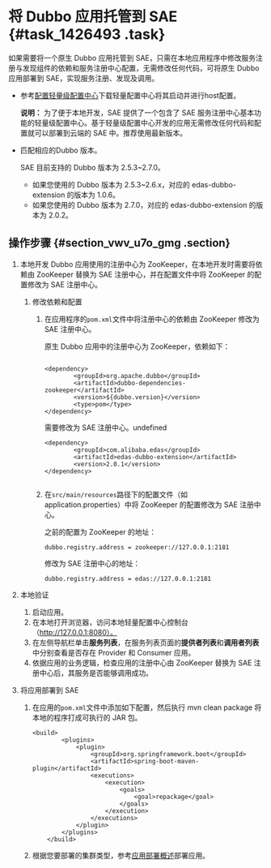 # 将 Dubbo 应用托管到 SAE {#task_1426493 .task}

如果需要将一个原生 Dubbo 应用托管到 SAE，只需在本地应用程序中修改服务注册与发现组件的依赖和服务注册中心配置，无需修改任何代码，可将原生 Dubbo 应用部署到 SAE，实现服务注册、发现及调用。

-   参考[配置轻量级配置中心](https://help.aliyun.com/document_detail/44163.html)下载轻量配置中心将其启动并进行host配置。

    **说明：** 为了便于本地开发，SAE 提供了一个包含了 SAE 服务注册中心基本功能的轻量级配置中心。基于轻量级配置中心开发的应用无需修改任何代码和配置就可以部署到云端的 SAE 中。推荐使用最新版本。

-   匹配相应的Dubbo 版本。

    SAE 目前支持的 Dubbo 版本为 2.5.3~2.7.0。

    -   如果您使用的 Dubbo 版本为 2.5.3~2.6.x，对应的 edas-dubbo-extension 的版本为 1.0.6。
    -   如果您使用的 Dubbo 版本为 2.7.0，对应的 edas-dubbo-extension 的版本为 2.0.2。

## 操作步骤 {#section_vwv_u7o_gmg .section}

1.  本地开发 Dubbo 应用使用的注册中心为 ZooKeeper，在本地开发时需要将依赖由 ZooKeeper 替换为 SAE 注册中心，并在配置文件中将 ZooKeeper 的配置修改为 SAE 注册中心。
    1.  修改依赖和配置 
        1.  在应用程序的`pom.xml`文件中将注册中心的依赖由 ZooKeeper 修改为 SAE 注册中心。

            原生 Dubbo 应用中的注册中心为 ZooKeeper，依赖如下：

            ``` {#codeblock_kc0_quh_228}
            
            <dependency>
                    <groupId>org.apache.dubbo</groupId>
                    <artifactId>dubbo-dependencies-zookeeper</artifactId>
                    <version>${dubbo.version}</version>
                    <type>pom</type>
            </dependency>
            ```

            需要修改为 SAE 注册中心。undefined

            ``` {#codeblock_7dc_6za_k70 .language-xml}
            <dependency>
                    <groupId>com.alibaba.edas</groupId>
                    <artifactId>edas-dubbo-extension</artifactId>
                    <version>2.0.1</version>
            </dependency>
            											
            ```

        2.  在`src/main/resources`路径下的配置文件（如application.properties）中将 ZooKeeper 的配置修改为 SAE 注册中心。

            之前的配置为 ZooKeeper 的地址：

            `dubbo.registry.address = zookeeper://127.0.0.1:2181`

            修改为 SAE 注册中心的地址：

            `dubbo.registry.address = edas://127.0.0.1:2181`

2.  本地验证 
    1.  启动应用。
    2.  在本地打开浏览器，访问本地轻量配置中心控制台（http://127.0.0.1:8080）。
    3.  在左侧导航栏单击**服务列表**，在服务列表页面的**提供者列表**和**调用者列表**中分别查看是否存在 Provider 和 Consumer 应用。
    4.  依据应用的业务逻辑，检查应用的注册中心由 ZooKeeper 替换为 SAE 注册中心后，其服务是否能够调用成功。
3.  将应用部署到 SAE 
    1.  在应用的`pom.xml`文件中添加如下配置，然后执行 mvn clean package 将本地的程序打成可执行的 JAR 包。 

        ``` {#codeblock_4dk_xnv_x29}
        <build>
                <plugins>
                    <plugin>
                        <groupId>org.springframework.boot</groupId>
                        <artifactId>spring-boot-maven-plugin</artifactId>
                        <executions>
                            <execution>
                                <goals>
                                    <goal>repackage</goal>
                                </goals>
                            </execution>
                        </executions>
                    </plugin>
                </plugins>
            </build>
        ```

    2.  根据您要部署的集群类型，参考[应用部署概述](https://help.aliyun.com/document_detail/113181.html)部署应用。

